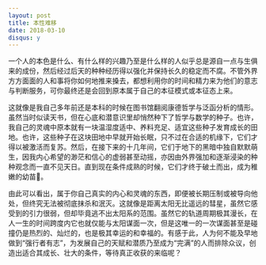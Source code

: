 ```yaml
---
layout: post
title: 本性难移
date: 2018-03-10
disqus: y
---
```


一个人的本色是什么、有什么样的兴趣乃至是什么样的人似乎总是源自一点与生俱来的成份，然后经过后天的种种经历得以强化并保持长久的稳定而不腐。不管外界方方面面的人和事将你如何地推来搡去，都想利用你的时间和精力来为他们的意志与判断服务，可你最终还是会回到原本属于自己的本征模式或本征态上来。

这就像是我自己多年前还是本科的时候在图书馆翻阅康德哲学与泛函分析的情形。虽然当时似读天书，但在心底和潜意识里却悄然种下了哲学与数学的种子。也许，我自己的灵魂中原本就有一块温湿度适中、养料充足、适宜这些种子发育成长的田地。也许，这些种子在这块田地中早就开始长眠，只不过在合适的机缘下，它们才得以被激活而复苏。然后，在接下来的十几年间，它们于地下的黑暗中独自默默萌生，因我内心希望的渺茫和信心的虚弱甚至动摇，亦因由外界强加和逐渐浸染的种种观念而一直不见天日。直到现在条件成熟的时候，它们才终于破土而出，成为稚嫩的幼苗🌱。

由此可以看出，属于你自己真实的内心和灵魂的东西，即便被长期压制或被导向他处，但终究无法被彻底抹杀和泯灭。这就像是距离太阳无比遥远的彗星，虽然它感受到的引力很弱，但却毕竟逃不出太阳系的范围。虽然它的轨道周期极其漫长，在人一生的时间跨度内它也就仅能与太阳谋面一次，但是这唯一的一次谋面甚至是碰撞仍是热烈的、灿烂的，也是极其幸运的和幸福的。有感于此，人为何不能及早地做到“强行者有志”，为发展自己的天赋和潜质乃至成为“完满”的人而排除众议，创造出适合其成长、壮大的条件，等待真正收获的来临呢？
